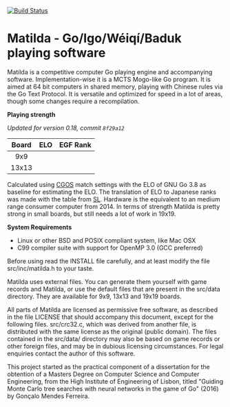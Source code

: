 [![Build Status](https://travis-ci.org/gonmf/matilda.svg?branch=master)](https://travis-ci.org/gonmf/matilda)

Matilda - Go/Igo/Wéiqí/Baduk playing software
===

Matilda is a competitive computer Go playing engine and accompanying software.
Implementation-wise it is a MCTS Mogo-like Go program. It is aimed at 64 bit computers in shared memory, playing with Chinese rules via the Go Text Protocol.
It is versatile and optimized for speed in a lot of areas, though some changes require a recompilation.

**Playing strength**

*Updated for version 0.18, commit ```8f29a12```*

Board | ELO | EGF Rank
:---: | :---: | :---:
 9x9  |  | 
13x13 |  | 

Calculated using [CGOS](http://cgos.boardspace.net/) match settings with the ELO of GNU Go 3.8 as baseline for estimating the ELO. The translation of ELO to Japanese ranks was made with the table from [SL](http://senseis.xmp.net/?GoR). Hardware is the equivalent to an medium range consumer computer from 2014. In terms of strength Matilda is pretty strong in small boards, but still needs a lot of work in 19x19.

**System Requirements**

  - Linux or other BSD and POSIX compliant system, like Mac OSX
  - C99 compiler suite with support for OpenMP 3.0 (GCC preferred)

Before using read the INSTALL file carefully, and at least modify the file src/inc/matilda.h to your taste.

Matilda uses external files. You can generate them yourself with game records and Matilda, or use the default files that are present in the src/data directory. They are available for 9x9, 13x13 and 19x19 boards.

All parts of Matilda are licensed as permissive free software, as described in the file LICENSE that should accompany this document, except for the following files. src/crc32.c, which was derived from another file, is distributed with the same license as the original (public domain). The files contained in the src/data/ directory may also be based on game records or other foreign files, and may be in dubious licensing circumstances. For legal enquiries contact the author of this software.

This project started as the practical component of a dissertation for the obtention of a Masters Degree on Computer Science and Computer Engineering, from the High Institute of Engineering of Lisbon, titled "Guiding Monte Carlo tree searches with neural networks in the game of Go" (2016) by Gonçalo Mendes Ferreira.
